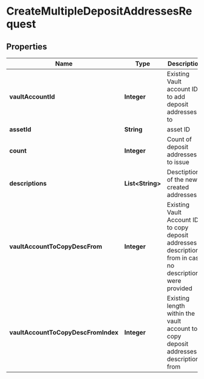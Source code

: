 

# CreateMultipleDepositAddressesRequest


## Properties

| Name | Type | Description | Notes |
|------------ | ------------- | ------------- | -------------|
|**vaultAccountId** | **Integer** | Existing Vault account ID to add deposit addresses to |  |
|**assetId** | **String** | asset ID |  |
|**count** | **Integer** | Count of deposit addresses to issue |  |
|**descriptions** | **List&lt;String&gt;** | Desctiptions of the newly created addresses |  [optional] |
|**vaultAccountToCopyDescFrom** | **Integer** | Existing Vault Account ID to copy deposit addresses descriptions from in case no descriptions were provided |  [optional] |
|**vaultAccountToCopyDescFromIndex** | **Integer** | Existing length within the vault account to copy deposit addresses descriptions from |  [optional] |



